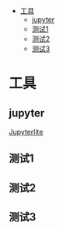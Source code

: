 <!-- ---
html:
    toc: true
    # number_sections: true
    toc_depth: 6
    toc_float: true
        collapsed: true
        smooth_scroll: true
---  -->
<!-- @import "[TOC]" {cmd="toc" depthFrom=1 depthTo=6 orderedList=false} -->

<!-- code_chunk_output -->

- [工具](#工具)
  - [jupyter](#jupyter)
  - [测试1](#测试1)
  - [测试2](#测试2)
  - [测试3](#测试3)

<!-- /code_chunk_output -->




# 工具
## jupyter
<a href="https://xystarxy.github.io/Jupyterlite" target="_blank">Jupyterlite</a>
## 测试1
## 测试2
## 测试3
